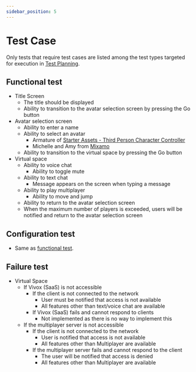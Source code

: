 ```yaml
---
sidebar_position: 5
---
```


# Test Case

Only tests that require test cases are listed among the test types targeted for execution in [Test Planning](./test-planning.md).

## Functional test

- Title Screen
  - The title should be displayed
  - Ability to transition to the avatar selection screen by pressing the Go button
- Avatar selection screen
  - Ability to enter a name
  - Ability to select an avatar
    - Armature of [Starter Assets - Third Person Character Controller](https://assetstore.unity.com/packages/essentials/starter-assets-third-person-character-controller-196526?locale=en-JP)
    - Michelle and Amy from [Mixamo](https://www.mixamo.com)
  - Ability to transition to the virtual space by pressing the Go button
- Virtual space
  - Ability to voice chat
    - Ability to toggle mute
  - Ability to text chat
    - Message appears on the screen when typing a message
  - Ability to play multiplayer
    - Ability to move and jump
  - Ability to return to the avatar selection screen
  - When the maximum number of players is exceeded, users will be notified and return to the avatar selection screen

## Configuration test

- Same as [functional test](#functional-test).

## Failure test

- Virtual Space
  - If Vivox (SaaS) is not accessible
    - If the client is not connected to the network
      - User must be notified that access is not available
      - All features other than text/voice chat are available
    - If Vivox (SaaS) fails and cannot respond to clients
      - Not implemented as there is no way to implement this
  - If the multiplayer server is not accessible
    - If the client is not connected to the network
      - User is notified that access is not available
      - All features other than Multiplayer are available
    - If the multiplayer server fails and cannot respond to the client
      - The user will be notified that access is denied
      - All features other than Multiplayer are available
